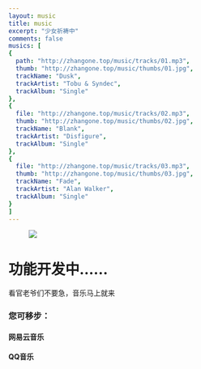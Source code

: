 ```yaml
---
layout: music
title: music
excerpt: "少女祈祷中"
comments: false
musics: [
{
  path: "http://zhangone.top/music/tracks/01.mp3",
  thumb: "http://zhangone.top/music/thumbs/01.jpg",
  trackName: "Dusk",
  trackArtist: "Tobu & Syndec",
  trackAlbum: "Single"
},
{
  file: "http://zhangone.top/music/tracks/02.mp3",
  thumb: "http://zhangone.top/music/thumbs/02.jpg",
  trackName: "Blank",
  trackArtist: "Disfigure",
  trackAlbum: "Single"
},
{
  file: "http://zhangone.top/music/tracks/03.mp3",
  thumb: "http://zhangone.top/music/thumbs/03.jpg",
  trackName: "Fade",
  trackArtist: "Alan Walker",
  trackAlbum: "Single"
}
]
---
```

<figure>
<a href="https://static.mengniang.org/common/c/cd/1006211942780b1920529f2816.gif"><img src="https://static.mengniang.org/common/c/cd/1006211942780b1920529f2816.gif"></a>
</figure>


# 功能开发中……
看官老爷们不要急，音乐马上就来

### 您可移步：

<h4>网易云音乐<a  href="http://music.163.com/"></a></h4>

<h4 href="http://y.qq.com/">QQ音乐</h4>
